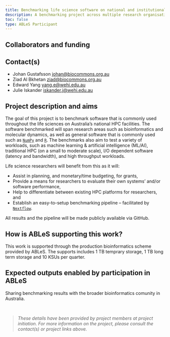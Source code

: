 ```yaml
---
title: Benchmarking life science software on national and institutional HPC platforms.
description: A benchmarking project across multiple research organisations.
toc: false
type: ABLeS Participant
---
```



## Collaborators and funding


## Contact(s)

- Johan Gustafsson <johan@biocommons.org.au>
- Ziad Al Bkhetan <ziad@biocommons.org.au>
- Edward Yang <yang.e@wehi.edu.au>
- Julie Iskander <iskander.j@wehi.edu.au>


## Project description and aims

The goal of this project is to benchmark software that is commonly used throughout the life sciences on Australia’s national HPC facilities. The software benchmarked will span research areas such as bioinformatics and molecular dynamics, as well as general software that is commonly used such as [`NumPy`](https://bio.tools/numpy) and [`R`](https://bio.tools/r). The benchmarks also aim to test a variety of workloads, such as machine learning & artificial intelligence (ML/AI), traditional HPC (on a small to moderate scale), I/O dependent software (latency and bandwidth), and high throughput workloads.

Life science researchers will benefit from this as it will:

- Assist in planning, and monetary/time budgeting, for grants, 
- Provide a means for researchers to evaluate their own systems’ and/or software performance, 
- Help to differentiate between existing HPC platforms for researchers, and 
- Establish an easy-to-setup benchmarking pipeline – facilitated by [`Nextflow`](https://bio.tools/nextflow).

All results and the pipeline will be made publicly available via GitHub.



## How is ABLeS supporting this work?

This work is supported through the production bioinformatics scheme provided by ABLeS. The supports includes 1 TB temprary storage, 1 TB long term storage and 10 KSUs per quarter.

## Expected outputs enabled by participation in ABLeS

Sharing benchmarking results with the broader bioinformatics comunity in Australia.


<br/>

> *These details have been provided by project members at project initiation. For more information on the project, please consult the contact(s) or project links above.*
